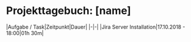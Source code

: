 # Projekttagebuch: [name]

|Aufgabe / Task|Zeitpunkt|Dauer|
|-|-|
|Jira Server Installation|17.10.2018 - 18:00|01h 30m|
